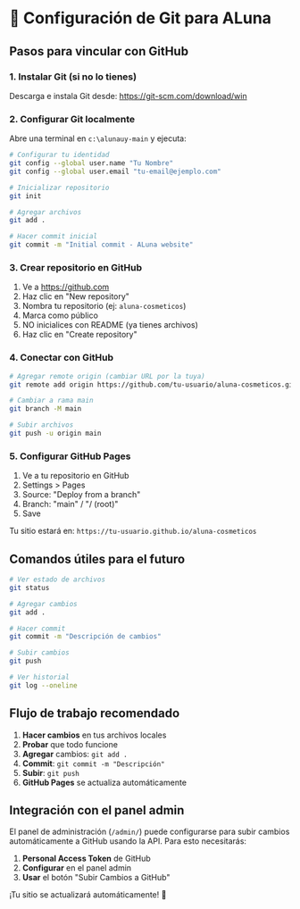 # 🔗 Configuración de Git para ALuna

## Pasos para vincular con GitHub

### 1. Instalar Git (si no lo tienes)
Descarga e instala Git desde: https://git-scm.com/download/win

### 2. Configurar Git localmente
Abre una terminal en `c:\alunauy-main` y ejecuta:

```bash
# Configurar tu identidad
git config --global user.name "Tu Nombre"
git config --global user.email "tu-email@ejemplo.com"

# Inicializar repositorio
git init

# Agregar archivos
git add .

# Hacer commit inicial
git commit -m "Initial commit - ALuna website"
```

### 3. Crear repositorio en GitHub
1. Ve a https://github.com
2. Haz clic en "New repository"
3. Nombra tu repositorio (ej: `aluna-cosmeticos`)
4. Marca como público
5. NO inicialices con README (ya tienes archivos)
6. Haz clic en "Create repository"

### 4. Conectar con GitHub
```bash
# Agregar remote origin (cambiar URL por la tuya)
git remote add origin https://github.com/tu-usuario/aluna-cosmeticos.git

# Cambiar a rama main
git branch -M main

# Subir archivos
git push -u origin main
```

### 5. Configurar GitHub Pages
1. Ve a tu repositorio en GitHub
2. Settings > Pages
3. Source: "Deploy from a branch"
4. Branch: "main" / "/ (root)"
5. Save

Tu sitio estará en: `https://tu-usuario.github.io/aluna-cosmeticos`

## Comandos útiles para el futuro

```bash
# Ver estado de archivos
git status

# Agregar cambios
git add .

# Hacer commit
git commit -m "Descripción de cambios"

# Subir cambios
git push

# Ver historial
git log --oneline
```

## Flujo de trabajo recomendado

1. **Hacer cambios** en tus archivos locales
2. **Probar** que todo funcione
3. **Agregar** cambios: `git add .`
4. **Commit**: `git commit -m "Descripción"`
5. **Subir**: `git push`
6. **GitHub Pages** se actualiza automáticamente

## Integración con el panel admin

El panel de administración (`/admin/`) puede configurarse para subir cambios automáticamente a GitHub usando la API. Para esto necesitarás:

1. **Personal Access Token** de GitHub
2. **Configurar** en el panel admin
3. **Usar** el botón "Subir Cambios a GitHub"

¡Tu sitio se actualizará automáticamente! 🚀